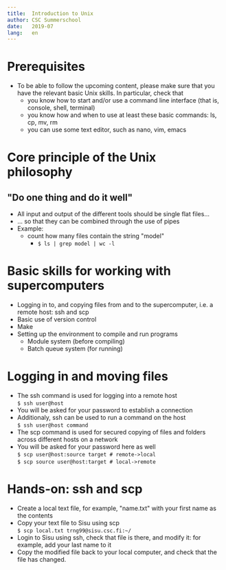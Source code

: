 ```yaml
---
title:  Introduction to Unix
author: CSC Summerschool 
date:   2019-07
lang:   en
---
```



# Prerequisites
- To be able to follow the upcoming content, please make sure that you have the relevant basic Unix skills. In particular, check that
	- you know how to start and/or use a command line interface (that is, console, shell, terminal)
	- you know how and when to use at least these basic commands: ls, cp, mv, rm
	- you can use some text editor, such as nano, vim, emacs


# Core principle of the Unix philosophy
## "Do one thing and do it well"
- All input and output of the different tools should be single flat files...
- ... so that they can be combined through the use of pipes
- Example:
	*  count how many files contain the string "model"
		- `$ ls | grep model | wc -l`

# Basic skills for working with supercomputers
- Logging in to, and copying files from and to the supercomputer, i.e. a remote host: ssh and scp
- Basic use of version control
- Make
- Setting up the environment to compile and run programs
	- Module system (before compiling)
	- Batch queue system (for running)

# Logging in and moving files
- The ssh command is used for logging into a remote host   
`$ ssh user@host`
- You will be asked for your password to establish a connection
- Additionaly, ssh can be used to run a command on the host  
`$ ssh user@host command`
- The scp command is used for secured copying of files and folders across different hosts on a network
- You  will be asked for your password here as well  
`$ scp user@host:source target # remote->local`  
`$ scp source user@host:target # local->remote`

# Hands-on: ssh and scp 

- Create a local text file, for example, "name.txt" with your first name as the contents
- Copy your text file to Sisu using scp  
	`$ scp local.txt trng99@sisu.csc.fi:~/`
- Login to Sisu using ssh, check that file is there, and modify it: for example, add your last name to it
- Copy the modified file back to your local computer, and check that the file has changed.
